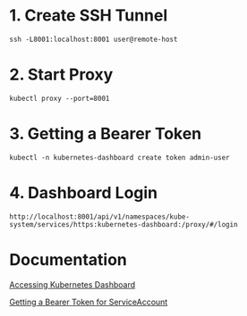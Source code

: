 # 1. Create SSH Tunnel
```
ssh -L8001:localhost:8001 user@remote-host
```
# 2. Start Proxy
```
kubectl proxy --port=8001
```
# 3. Getting a Bearer Token
```
kubectl -n kubernetes-dashboard create token admin-user
```
# 4. Dashboard Login
```
http://localhost:8001/api/v1/namespaces/kube-system/services/https:kubernetes-dashboard:/proxy/#/login
```


# Documentation
[Accessing Kubernetes Dashboard](https://github.com/kubernetes-sigs/kubespray/blob/master/docs/getting_started/getting-started.md#accessing-kubernetes-dashboard)

[Getting a Bearer Token for ServiceAccount](https://github.com/kubernetes/dashboard/blob/master/docs/user/access-control/creating-sample-user.md#getting-a-bearer-token-for-serviceaccount)
